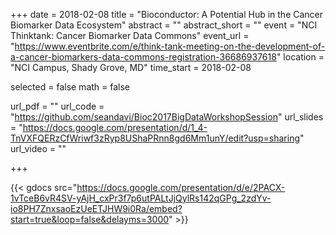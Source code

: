 +++
date = 2018-02-08
title = "Bioconductor: A Potential Hub in the Cancer Biomarker Data Ecosystem"
abstract = ""
abstract_short = ""
event = "NCI Thinktank: Cancer Biomarker Data Commons"
event_url = "https://www.eventbrite.com/e/think-tank-meeting-on-the-development-of-a-cancer-biomarkers-data-commons-registration-36686937618"
location = "NCI Campus, Shady Grove, MD"
time_start = 2018-02-08

selected = false
math = false

url_pdf = ""
url_code = "https://github.com/seandavi/Bioc2017BigDataWorkshopSession"
url_slides = "https://docs.google.com/presentation/d/1_4-TnVXFQERzCfWriwf3zRyp8UShaPRnn8gd6Mm1unY/edit?usp=sharing"
url_video = ""

+++


{{< gdocs src="https://docs.google.com/presentation/d/e/2PACX-1vTceB6vR4SV-yAjH_cxPr3f7p6utPALtJjQylRs142qGPg_2zdYv-io8PH7ZnxsaoEzUeETJHW9i0Ra/embed?start=true&loop=false&delayms=3000" >}}


